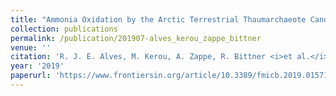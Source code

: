 ```yaml
---
title: "Ammonia Oxidation by the Arctic Terrestrial Thaumarchaeote Candidatus Nitrosocosmicus arcticus Is Stimulated by Increasing Temperatures"
collection: publications
permalink: /publication/201907-alves_kerou_zappe_bittner
venue: ''
citation: 'R. J. E. Alves, M. Kerou, A. Zappe, R. Bittner <i>et al.</i>. <b>Ammonia Oxidation by the Arctic Terrestrial Thaumarchaeote Candidatus Nitrosocosmicus arcticus Is Stimulated by Increasing Temperatures</b>, <i>Frontiers in Microbiology,</i> July 2019'
year: '2019'
paperurl: 'https://www.frontiersin.org/article/10.3389/fmicb.2019.01571/full'
---
```

